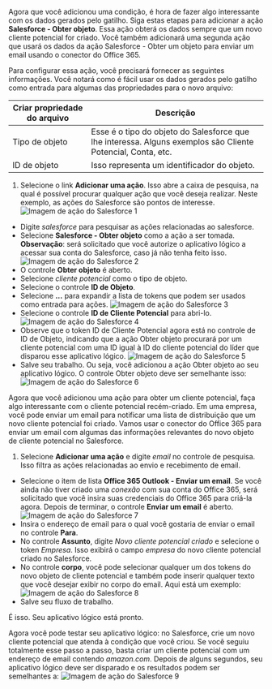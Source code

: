 Agora que você adicionou uma condição, é hora de fazer algo interessante com os dados gerados pelo gatilho. Siga estas etapas para adicionar a ação **Salesforce - Obter objeto**. Essa ação obterá os dados sempre que um novo cliente potencial for criado. Você também adicionará uma segunda ação que usará os dados da ação Salesforce - Obter um objeto para enviar um email usando o conector do Office 365.

Para configurar essa ação, você precisará fornecer as seguintes informações. Você notará como é fácil usar os dados gerados pelo gatilho como entrada para algumas das propriedades para o novo arquivo:

|Criar propriedade do arquivo|Descrição|
|---|---|
|Tipo de objeto|Esse é o tipo do objeto do Salesforce que lhe interessa. Alguns exemplos são Cliente Potencial, Conta, etc.|
|ID de objeto|Isso representa um identificador do objeto.|


1. Selecione o link **Adicionar uma ação**. Isso abre a caixa de pesquisa, na qual é possível procurar qualquer ação que você deseja realizar. Neste exemplo, as ações do Salesforce são pontos de interesse. ![Imagem de ação do Salesforce 1](./media/connectors-create-api-salesforce/action-1.png)
- Digite *salesforce* para pesquisar as ações relacionadas ao salesforce.
- Selecione **Salesforce - Obter objeto** como a ação a ser tomada. **Observação**: será solicitado que você autorize o aplicativo lógico a acessar sua conta do Salesforce, caso já não tenha feito isso. ![Imagem de ação do Salesforce 2](./media/connectors-create-api-salesforce/action-2.png)
- O controle **Obter objeto** é aberto.
- Selecione *cliente potencial* como o tipo de objeto.
- Selecione o controle **ID de Objeto**.
- Selecione **...** para expandir a lista de tokens que podem ser usados como entrada para ações. ![Imagem de ação do Salesforce 3](./media/connectors-create-api-salesforce/action-3.png)
- Selecione o controle **ID de Cliente Potencial** para abri-lo. ![Imagem de ação do Salesforce 4](./media/connectors-create-api-salesforce/action-4.png)
- Observe que o token ID de Cliente Potencial agora está no controle de ID de Objeto, indicando que a ação Obter objeto procurará por um cliente potencial com uma ID igual à ID do cliente potencial do líder que disparou esse aplicativo lógico. ![Imagem de ação do Salesforce 5](./media/connectors-create-api-salesforce/action-5.png)
- Salve seu trabalho. Ou seja, você adicionou a ação Obter objeto ao seu aplicativo lógico. O controle Obter objeto deve ser semelhante isso: ![Imagem de ação do Salesforce 6](./media/connectors-create-api-salesforce/action-6.png)

Agora que você adicionou uma ação para obter um cliente potencial, faça algo interessante com o cliente potencial recém-criado. Em uma empresa, você pode enviar um email para notificar uma lista de distribuição que um novo cliente potencial foi criado. Vamos usar o conector do Office 365 para enviar um email com algumas das informações relevantes do novo objeto de cliente potencial no Salesforce.

1. Selecione **Adicionar uma ação** e digite *email* no controle de pesquisa. Isso filtra as ações relacionadas ao envio e recebimento de email.
- Selecione o item de lista **Office 365 Outlook - Enviar um email**. Se você ainda não tiver criado uma *conexão* com sua conta do Office 365, será solicitado que você insira suas credenciais do Office 365 para criá-la agora. Depois de terminar, o controle **Enviar um email** é aberto. ![Imagem de ação do Salesforce 7](./media/connectors-create-api-salesforce/action-7.png)
- Insira o endereço de email para o qual você gostaria de enviar o email no controle **Para**.
-  No controle **Assunto**, digite *Novo cliente potencial criado* e selecione o token *Empresa*. Isso exibirá o campo *empresa* do novo cliente potencial criado no Salesforce.
-  No controle **corpo**, você pode selecionar qualquer um dos tokens do novo objeto de cliente potencial e também pode inserir qualquer texto que você desejar exibir no corpo do email. Aqui está um exemplo: ![Imagem de ação do Salesforce 8](./media/connectors-create-api-salesforce/action-8.png)
- Salve seu fluxo de trabalho.

É isso. Seu aplicativo lógico está pronto.

Agora você pode testar seu aplicativo lógico: no Salesforce, crie um novo cliente potencial que atenda à condição que você criou. Se você seguiu totalmente esse passo a passo, basta criar um cliente potencial com um endereço de email contendo *amazon.com*. Depois de alguns segundos, seu aplicativo lógico deve ser disparado e os resultados podem ser semelhantes a: ![Imagem de ação do Salesforce 9](./media/connectors-create-api-salesforce/action-9.png)

<!---HONumber=AcomDC_0914_2016-->